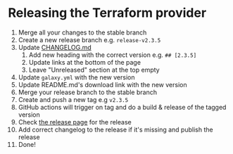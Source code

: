 # Releasing the Terraform provider

1. Merge all your changes to the stable branch
1. Create a new release branch e.g. `release-v2.3.5`
1. Update [CHANGELOG.md](CHANGELOG.md)
    1. Add new heading with the correct version e.g. `## [2.3.5]`
    1. Update links at the bottom of the page
    1. Leave "Unreleased" section at the top empty
1. Update `galaxy.yml` with the new version
1. Update README.md's download link with the new version
1. Merge your release branch to the stable branch
1. Create and push a new tag e.g `v2.3.5`
1. GitHub actions will trigger on tag and do a build & release of the tagged version
1. Check [the release page](https://github.com/UpCloudLtd/upcloud-ansible-collection/releases) for the release
1. Add correct changelog to the release if it's missing and publish the release
1. Done!
